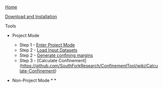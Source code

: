 [Home](https://github.com/SouthForkResearch/confinementtool/wiki)

[Download and Installation](https://github.com/SouthForkResearch/confinementtool/wiki/Download-and-Installation)

Tools
* Project Mode
  * Step 1 - [Enter Project Mode](https://github.com/SouthForkResearch/ConfinementTool/wiki/ConfinementProject)
  * Step 2 - [Load Input Datasets](https://github.com/SouthForkResearch/ConfinementTool/wiki/Load-Input-Datasets)
  * Step 2 - [Generate confining margins](https://github.com/SouthForkResearch/ConfinementTool/wiki/Generate-Confining-Margins) 
  * Step 3 - [Calculate Confinement] (https://github.com/SouthForkResearch/ConfinementTool/wiki/Calculate-Confinement)
  
* Non-Project Mode
    * 
    * 